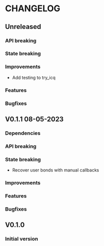 # CHANGELOG

## Unreleased
### API breaking
### State breaking
### Improvements
- Add testing to try_icq
### Features
### Bugfixes

## V0.1.1 08-05-2023
### Dependencies
### API breaking
### State breaking
- Recover user bonds with manual callbacks
### Improvements
### Features
### Bugfixes

## V0.1.0
### Initial version